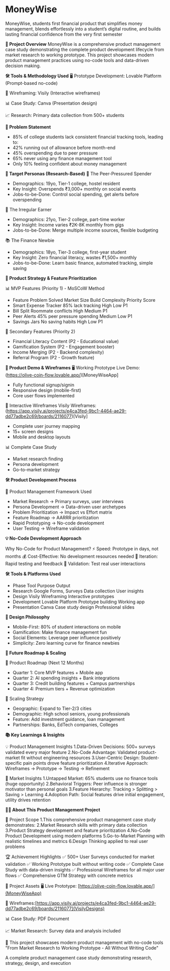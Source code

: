 # MoneyWise
MoneyWise, students first financial product that simplifies money management, blends effortlessly into a  student’s digital routine, and builds lasting financial confidence from the very first  semester

**🎯 Project Overview**
MoneyWise is a comprehensive product management case study demonstrating the complete product development lifecycle from market research to working prototype. This project showcases modern product management practices using no-code tools and data-driven decision making.

**🛠️ Tools & Methodology Used**
🖥️ Prototype Development: Lovable Platform (Prompt-based no-code)

📐 Wireframing: Visily (Interactive wireframes)

📊 Case Study: Canva (Presentation design)

📈 Research: Primary data collection from 500+ students

**🎯 Problem Statement**
- 85% of college students lack consistent financial tracking tools, leading to:
- 42% running out of allowance before month-end
- 45% overspending due to peer pressure
- 65% never using any finance management tool
- Only 10% feeling confident about money management

**👥 Target Personas (Research-Based)**
🎉 The Peer-Pressured Spender
- Demographics: 19yo, Tier-1 college, hostel resident
- Key Insight: Overspends ₹3,000+ monthly on social events
- Jobs-to-be-Done: Control social spending, get alerts before overspending

💼 The Irregular Earner
- Demographics: 21yo, Tier-2 college, part-time worker
- Key Insight: Income varies ₹2K-8K monthly from gigs
- Jobs-to-be-Done: Merge multiple income sources, flexible budgeting

📚 The Finance Newbie
- Demographics: 18yo, Tier-3 college, first-year student
- Key Insight: Zero financial literacy, wastes ₹1,500+ monthly
- Jobs-to-be-Done: Learn basic finance, automated tracking, simple saving

**🚀 Product Strategy & Feature Prioritization**

📊 MVP Features (Priority 1) - MoSCoW Method
- Feature	Problem Solved	Market Size	Build Complexity	Priority Score
- Smart Expense Tracker	85% lack tracking	High	Low	P1
- Bill Split	Roommate conflicts	High	Medium	P1
- Peer Alerts	45% peer pressure spending	Medium	Low	P1
- Savings Jars	No saving habits	High	Low	P1

🔮 Secondary Features (Priority 2)
- Financial Literacy Content (P2 - Educational value)
- Gamification System (P2 - Engagement booster)
- Income Merging (P2 - Backend complexity)
- Referral Program (P2 - Growth feature)

**📱 Product Demo & Wireframes**
🖥️ Working Prototype
Live Demo: (https://olive-coin-flow.lovable.app/)[MoneyWiseApp]

- Fully functional signup/signin
- Responsive design (mobile-first)
- Core user flows implemented

📐 Interactive Wireframes
Visily Wireframes: (https://app.visily.ai/projects/e4ca3fed-9bc1-4464-ae29-dd77adbe2c69/boards/2116077)[Visily]

- Complete user journey mapping
- 15+ screen designs
- Mobile and desktop layouts

📊 Complete Case Study
- Market research finding
- Persona development
- Go-to-market strategy

**🛠️ Product Development Process**

🎯 Product Management Framework Used
- Market Research → Primary surveys, user interviews
- Persona Development → Data-driven user archetypes
- Problem Prioritization → Impact vs Effort matrix
- Feature Roadmap → AARRR prioritization
- Rapid Prototyping → No-code development
- User Testing → Wireframe validation

**💡 No-Code Development Approach**

Why No-Code for Product Management?
⚡ Speed: Prototype in days, not months
💰 Cost-Effective: No development resources needed
🔄 Iteration: Rapid testing and feedback
📱 Validation: Test real user interactions

**🛠️ Tools & Platforms Used**
- Phase	Tool	Purpose	Output
- Research	Google Forms, Surveys	Data collection	User insights
- Design	Visily	Wireframing	Interactive prototypes
- Development	Lovable Platform	Prototype building	Working app
- Presentation	Canva	Case study design	Professional slides

**🎨 Design Philosophy**

- Mobile-First: 80% of student interactions on mobile
- Gamification: Make finance management fun
- Social Elements: Leverage peer influence positively
- Simplicity: Zero learning curve for finance newbies

**🚀 Future Roadmap & Scaling**

🔮 Product Roadmap (Next 12 Months)
- Quarter 1: Core MVP features + Mobile app
- Quarter 2: AI spending insights + Bank integrations
- Quarter 3: Credit building features + Campus partnerships
- Quarter 4: Premium tiers + Revenue optimization

🌱 Scaling Strategy
- Geographic: Expand to Tier-2/3 cities
- Demographic: High school seniors, young professionals
- Feature: Add investment guidance, loan management
- Partnerships: Banks, EdTech companies, Colleges

**📚 Key Learnings & Insights**

💡 Product Management Insights
1.Data-Driven Decisions: 500+ surveys validated every major feature
2.No-Code Advantage: Validated product-market fit without engineering resources
3.User-Centric Design: Student-specific pain points drove feature prioritization
4.Iterative Approach: Wireframes → Prototype → Testing → Refinement

🎯 Market Insights
1.Untapped Market: 65% students use no finance tools (huge opportunity)
2.Behavioral Triggers: Peer influence is stronger motivator than personal goals
3.Feature Hierarchy: Tracking > Splitting > Saving > Learning
4.Adoption Path: Social features drive initial engagement, utility drives retention

**👨💼 About This Product Management Project**

🎯 Project Scope
1.This comprehensive product management case study demonstrates:
2.Market Research skills with primary data collection
3.Product Strategy development and feature prioritization
4.No-Code Product Development using modern platforms
5.Go-to-Market Planning with realistic timelines and metrics
6.Design Thinking applied to real user problems

🏆 Achievement Highlights
✅ 500+ User Surveys conducted for market validation
✅ Working Prototype built without writing code
✅ Complete Case Study with data-driven insights
✅ Professional Wireframes for all major user flows
✅ Comprehensive GTM Strategy with concrete metrics


📁 Project Assets
🖥️ Live Prototype: [https://olive-coin-flow.lovable.app/](MoneyWiseApp)

📐 Wireframes:[https://app.visily.ai/projects/e4ca3fed-9bc1-4464-ae29-dd77adbe2c69/boards/2116077](VisilyDesigns)

📊 Case Study: PDF Document

📈 Market Research: Survey data and analysis included

🌟 This project showcases modern product management with no-code tools
"From Market Research to Working Prototype - All Without Writing Code"

A complete product management case study demonstrating research, strategy, design, and execution
